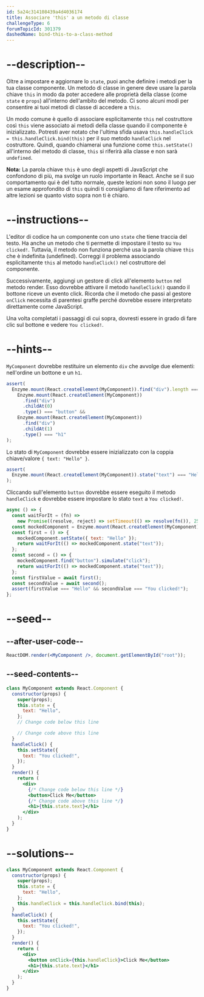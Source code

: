 ```yaml
---
id: 5a24c314108439a4d4036174
title: Associare 'this' a un metodo di classe
challengeType: 6
forumTopicId: 301379
dashedName: bind-this-to-a-class-method
---
```


# --description--

Oltre a impostare e aggiornare lo `state`, puoi anche definire i metodi per la tua classe componente. Un metodo di classe in genere deve usare la parola chiave `this` in modo da poter accedere alle proprietà della classe (come `state` e `props`) all'interno dell'ambito del metodo. Ci sono alcuni modi per consentire ai tuoi metodi di classe di accedere a `this`.

Un modo comune è quello di associare esplicitamente `this` nel costruttore così `this` viene associato ai metodi della classe quando il componente è inizializzato. Potresti aver notato che l'ultima sfida usava `this.handleClick = this.handleClick.bind(this)` per il suo metodo `handleClick` nel costruttore. Quindi, quando chiamerai una funzione come `this.setState()` all'interno del metodo di classe, `this` si riferirà alla classe e non sarà `undefined`.

**Nota:** La parola chiave `this` è uno degli aspetti di JavaScript che confondono di più, ma svolge un ruolo importante in React. Anche se il suo comportamento qui è del tutto normale, queste lezioni non sono il luogo per un esame approfondito di `this` quindi ti consigliamo di fare riferimento ad altre lezioni se quanto visto sopra non ti è chiaro.

# --instructions--

L'editor di codice ha un componente con uno `state` che tiene traccia del testo. Ha anche un metodo che ti permette di impostare il testo su `You clicked!`. Tuttavia, il metodo non funziona perché usa la parola chiave `this` che è indefinita (undefined). Correggi il problema associando esplicitamente `this` al metodo `handleClick()` nel costruttore del componente.

Successivamente, aggiungi un gestore di click all'elemento `button` nel metodo render. Esso dovrebbe attivare il metodo `handleClick()` quando il bottone riceve un evento click. Ricorda che il metodo che passi al gestore `onClick` necessita di parentesi graffe perché dovrebbe essere interpretato direttamente come JavaScript.

Una volta completati i passaggi di cui sopra, dovresti essere in grado di fare clic sul bottone e vedere `You clicked!`.

# --hints--

`MyComponent` dovrebbe restituire un elemento `div` che avvolge due elementi: nell'ordine un bottone e un `h1`.

```js
assert(
  Enzyme.mount(React.createElement(MyComponent)).find("div").length === 1 &&
    Enzyme.mount(React.createElement(MyComponent))
      .find("div")
      .childAt(0)
      .type() === "button" &&
    Enzyme.mount(React.createElement(MyComponent))
      .find("div")
      .childAt(1)
      .type() === "h1"
);
```

Lo stato di `MyComponent` dovrebbe essere inizializzato con la coppia chiave/valore `{ text: "Hello" }`.

```js
assert(
  Enzyme.mount(React.createElement(MyComponent)).state("text") === "Hello"
);
```

Cliccando sull'elemento `button` dovrebbe essere eseguito il metodo `handleClick` e dovrebbe essere impostare lo stato `text` a `You clicked!`.

```js
async () => {
  const waitForIt = (fn) =>
    new Promise((resolve, reject) => setTimeout(() => resolve(fn()), 250));
  const mockedComponent = Enzyme.mount(React.createElement(MyComponent));
  const first = () => {
    mockedComponent.setState({ text: "Hello" });
    return waitForIt(() => mockedComponent.state("text"));
  };
  const second = () => {
    mockedComponent.find("button").simulate("click");
    return waitForIt(() => mockedComponent.state("text"));
  };
  const firstValue = await first();
  const secondValue = await second();
  assert(firstValue === "Hello" && secondValue === "You clicked!");
};
```

# --seed--

## --after-user-code--

```jsx
ReactDOM.render(<MyComponent />, document.getElementById("root"));
```

## --seed-contents--

```jsx
class MyComponent extends React.Component {
  constructor(props) {
    super(props);
    this.state = {
      text: "Hello",
    };
    // Change code below this line

    // Change code above this line
  }
  handleClick() {
    this.setState({
      text: "You clicked!",
    });
  }
  render() {
    return (
      <div>
        {/* Change code below this line */}
        <button>Click Me</button>
        {/* Change code above this line */}
        <h1>{this.state.text}</h1>
      </div>
    );
  }
}
```

# --solutions--

```jsx
class MyComponent extends React.Component {
  constructor(props) {
    super(props);
    this.state = {
      text: "Hello",
    };
    this.handleClick = this.handleClick.bind(this);
  }
  handleClick() {
    this.setState({
      text: "You clicked!",
    });
  }
  render() {
    return (
      <div>
        <button onClick={this.handleClick}>Click Me</button>
        <h1>{this.state.text}</h1>
      </div>
    );
  }
}
```
